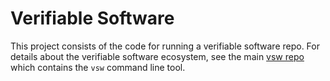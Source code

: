 # Verifiable Software

This project consists of the code for running a verifiable software repo. For
details about the verifiable software ecosystem, see the main
[vsw repo](https://github.com/verifiablesoftware/vsw) which contains the `vsw`
command line tool.
